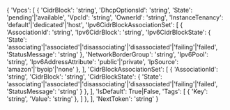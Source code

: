 {
    'Vpcs': [
        {
            'CidrBlock': 'string',
            'DhcpOptionsId': 'string',
            'State': 'pending'|'available',
            'VpcId': 'string',
            'OwnerId': 'string',
            'InstanceTenancy': 'default'|'dedicated'|'host',
            'Ipv6CidrBlockAssociationSet': [
                {
                    'AssociationId': 'string',
                    'Ipv6CidrBlock': 'string',
                    'Ipv6CidrBlockState': {
                        'State': 'associating'|'associated'|'disassociating'|'disassociated'|'failing'|'failed',
                        'StatusMessage': 'string'
                    },
                    'NetworkBorderGroup': 'string',
                    'Ipv6Pool': 'string',
                    'Ipv6AddressAttribute': 'public'|'private',
                    'IpSource': 'amazon'|'byoip'|'none'
                },
            ],
            'CidrBlockAssociationSet': [
                {
                    'AssociationId': 'string',
                    'CidrBlock': 'string',
                    'CidrBlockState': {
                        'State': 'associating'|'associated'|'disassociating'|'disassociated'|'failing'|'failed',
                        'StatusMessage': 'string'
                    }
                },
            ],
            'IsDefault': True|False,
            'Tags': [
                {
                    'Key': 'string',
                    'Value': 'string'
                },
            ]
        },
    ],
    'NextToken': 'string'
}